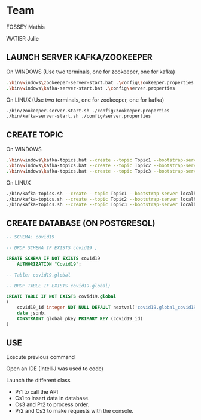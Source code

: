 # Team

FOSSEY Mathis

WATIER Julie


## LAUNCH SERVER KAFKA/ZOOKEEPER

On WINDOWS (Use two terminals, one for zookeeper, one for kafka)
```bash
.\bin\windows\zookeeper-server-start.bat .\config\zookeeper.properties
.\bin\windows\kafka-server-start.bat .\config\server.properties 
```
On LINUX (Use two terminals, one for zookeeper, one for kafka)
```bash
./bin/zookeeper-server-start.sh ./config/zookeeper.properties
./bin/kafka-server-start.sh ./config/server.properties 
```

## CREATE TOPIC
On WINDOWS

```bash
.\bin\windows\kafka-topics.bat --create --topic Topic1 --bootstrap-server localhost:9092
.\bin\windows\kafka-topics.bat --create --topic Topic2 --bootstrap-server localhost:9092
.\bin\windows\kafka-topics.bat --create --topic Topic3 --bootstrap-server localhost:9092
```
On LINUX 
```bash
./bin/kafka-topics.sh --create --topic Topic1 --bootstrap-server localhost:9092
./bin/kafka-topics.sh --create --topic Topic2 --bootstrap-server localhost:9092
./bin/kafka-topics.sh --create --topic Topic3 --bootstrap-server localhost:9092
```

## CREATE DATABASE (ON POSTGRESQL)

```SQL
-- SCHEMA: covid19

-- DROP SCHEMA IF EXISTS covid19 ;

CREATE SCHEMA IF NOT EXISTS covid19
    AUTHORIZATION "Covid19";
```

```SQL
-- Table: covid19.global

-- DROP TABLE IF EXISTS covid19.global;

CREATE TABLE IF NOT EXISTS covid19.global
(
    covid19_id integer NOT NULL DEFAULT nextval('covid19.global_covid19_id_seq'::regclass),
    data jsonb,
    CONSTRAINT global_pkey PRIMARY KEY (covid19_id)
)
```

## USE

Execute previous command

Open an IDE (IntelliJ was used to code)

Launch the different class
- Pr1 to call the API
- Cs1 to insert data in database.
- Cs3 and Pr2 to process order.
- Pr2 and Cs3 to make requests with the console.

